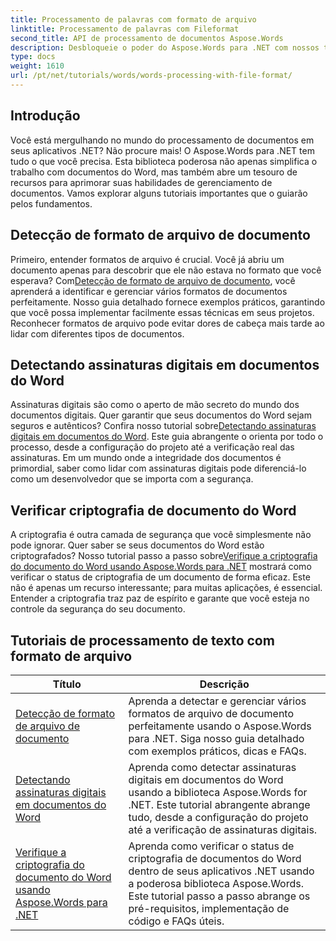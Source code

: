 ```yaml
---
title: Processamento de palavras com formato de arquivo
linktitle: Processamento de palavras com Fileformat
second_title: API de processamento de documentos Aspose.Words
description: Desbloqueie o poder do Aspose.Words para .NET com nossos tutoriais abrangentes sobre processamento de documentos, incluindo detecção de formato de arquivo e assinaturas digitais.
type: docs
weight: 1610
url: /pt/net/tutorials/words/words-processing-with-file-format/
---
```

## Introdução

Você está mergulhando no mundo do processamento de documentos em seus aplicativos .NET? Não procure mais! O Aspose.Words para .NET tem tudo o que você precisa. Esta biblioteca poderosa não apenas simplifica o trabalho com documentos do Word, mas também abre um tesouro de recursos para aprimorar suas habilidades de gerenciamento de documentos. Vamos explorar alguns tutoriais importantes que o guiarão pelos fundamentos.

## Detecção de formato de arquivo de documento

 Primeiro, entender formatos de arquivo é crucial. Você já abriu um documento apenas para descobrir que ele não estava no formato que você esperava? Com[Detecção de formato de arquivo de documento](./document-file-format-detection/), você aprenderá a identificar e gerenciar vários formatos de documentos perfeitamente. Nosso guia detalhado fornece exemplos práticos, garantindo que você possa implementar facilmente essas técnicas em seus projetos. Reconhecer formatos de arquivo pode evitar dores de cabeça mais tarde ao lidar com diferentes tipos de documentos. 

## Detectando assinaturas digitais em documentos do Word

Assinaturas digitais são como o aperto de mão secreto do mundo dos documentos digitais. Quer garantir que seus documentos do Word sejam seguros e autênticos? Confira nosso tutorial sobre[Detectando assinaturas digitais em documentos do Word](./detecting-digital-signatures/). Este guia abrangente o orienta por todo o processo, desde a configuração do projeto até a verificação real das assinaturas. Em um mundo onde a integridade dos documentos é primordial, saber como lidar com assinaturas digitais pode diferenciá-lo como um desenvolvedor que se importa com a segurança.

## Verificar criptografia de documento do Word

 A criptografia é outra camada de segurança que você simplesmente não pode ignorar. Quer saber se seus documentos do Word estão criptografados? Nosso tutorial passo a passo sobre[Verifique a criptografia do documento do Word usando Aspose.Words para .NET](./verify-word-document-encryption/) mostrará como verificar o status de criptografia de um documento de forma eficaz. Este não é apenas um recurso interessante; para muitas aplicações, é essencial. Entender a criptografia traz paz de espírito e garante que você esteja no controle da segurança do seu documento.

 ## Tutoriais de processamento de texto com formato de arquivo
| Título | Descrição |
| --- | --- |
| [Detecção de formato de arquivo de documento](./document-file-format-detection/) | Aprenda a detectar e gerenciar vários formatos de arquivo de documento perfeitamente usando o Aspose.Words para .NET. Siga nosso guia detalhado com exemplos práticos, dicas e FAQs. |
| [Detectando assinaturas digitais em documentos do Word](./detecting-digital-signatures/) | Aprenda como detectar assinaturas digitais em documentos do Word usando a biblioteca Aspose.Words for .NET. Este tutorial abrangente abrange tudo, desde a configuração do projeto até a verificação de assinaturas digitais. |
| [Verifique a criptografia do documento do Word usando Aspose.Words para .NET](./verify-word-document-encryption/) | Aprenda como verificar o status de criptografia de documentos do Word dentro de seus aplicativos .NET usando a poderosa biblioteca Aspose.Words. Este tutorial passo a passo abrange os pré-requisitos, implementação de código e FAQs úteis. |